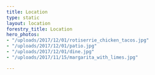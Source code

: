 ```yaml
---
title: Location
type: static
layout: location
forestry_title: Location
hero_photos:
- "/uploads/2017/12/01/rotiserrie_chicken_tacos.jpg"
- "/uploads/2017/12/01/patio.jpg"
- "/uploads/2017/12/01/dine.jpg"
- "/uploads/2017/11/15/margarita_with_limes.jpg"

---
```

